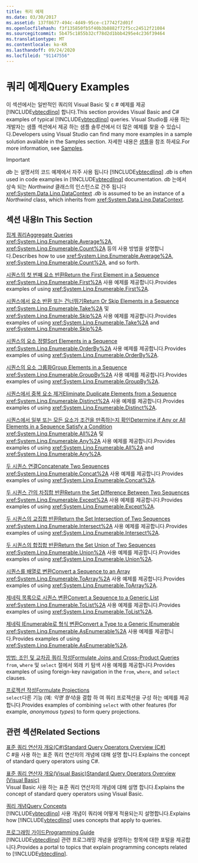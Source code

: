 ```yaml
---
title: 쿼리 예제
ms.date: 03/30/2017
ms.assetid: 137f8677-494c-4d49-95ce-c17742f2d01f
ms.openlocfilehash: f3f135850fb5f40b3b8882f72f5cc24512f21084
ms.sourcegitcommit: 5b475c1855b32cf78d2d1bbb4295e4c236f39464
ms.translationtype: MT
ms.contentlocale: ko-KR
ms.lasthandoff: 09/24/2020
ms.locfileid: "91147556"
---
```

# <a name="query-examples"></a><span data-ttu-id="03e8e-102">쿼리 예제</span><span class="sxs-lookup"><span data-stu-id="03e8e-102">Query Examples</span></span>

<span data-ttu-id="03e8e-103">이 섹션에서는 일반적인 쿼리의 Visual Basic 및 c # 예제를 제공 [!INCLUDE[vbtecdlinq](../../../../../../includes/vbtecdlinq-md.md)] 합니다.</span><span class="sxs-lookup"><span data-stu-id="03e8e-103">This section provides Visual Basic and C# examples of typical [!INCLUDE[vbtecdlinq](../../../../../../includes/vbtecdlinq-md.md)] queries.</span></span> <span data-ttu-id="03e8e-104">Visual Studio를 사용 하는 개발자는 샘플 섹션에서 제공 하는 샘플 솔루션에서 더 많은 예제를 찾을 수 있습니다.</span><span class="sxs-lookup"><span data-stu-id="03e8e-104">Developers using Visual Studio can find many more examples in a sample solution available in the Samples section.</span></span> <span data-ttu-id="03e8e-105">자세한 내용은 [샘플](samples.md)을 참조 하세요.</span><span class="sxs-lookup"><span data-stu-id="03e8e-105">For more information, see [Samples](samples.md).</span></span>  
  
> [!IMPORTANT]
> <span data-ttu-id="03e8e-106">*db* 는 설명서의 코드 예제에서 자주 사용 됩니다 [!INCLUDE[vbtecdlinq](../../../../../../includes/vbtecdlinq-md.md)] .</span><span class="sxs-lookup"><span data-stu-id="03e8e-106">*db* is often used in code examples in [!INCLUDE[vbtecdlinq](../../../../../../includes/vbtecdlinq-md.md)] documentation.</span></span> <span data-ttu-id="03e8e-107">*db* 는에서 상속 되는 *Northwind* 클래스의 인스턴스로 간주 됩니다 <xref:System.Data.Linq.DataContext> .</span><span class="sxs-lookup"><span data-stu-id="03e8e-107">*db* is assumed to be an instance of a *Northwind* class, which inherits from <xref:System.Data.Linq.DataContext>.</span></span>  
  
## <a name="in-this-section"></a><span data-ttu-id="03e8e-108">섹션 내용</span><span class="sxs-lookup"><span data-stu-id="03e8e-108">In This Section</span></span>  

 [<span data-ttu-id="03e8e-109">집계 쿼리</span><span class="sxs-lookup"><span data-stu-id="03e8e-109">Aggregate Queries</span></span>](aggregate-queries.md)  
 <span data-ttu-id="03e8e-110"><xref:System.Linq.Enumerable.Average%2A>, <xref:System.Linq.Enumerable.Count%2A> 등의 사용 방법을 설명합니다.</span><span class="sxs-lookup"><span data-stu-id="03e8e-110">Describes how to use <xref:System.Linq.Enumerable.Average%2A>, <xref:System.Linq.Enumerable.Count%2A>, and so forth.</span></span>  
  
 [<span data-ttu-id="03e8e-111">시퀀스의 첫 번째 요소 반환</span><span class="sxs-lookup"><span data-stu-id="03e8e-111">Return the First Element in a Sequence</span></span>](return-the-first-element-in-a-sequence.md)  
 <span data-ttu-id="03e8e-112"><xref:System.Linq.Enumerable.First%2A> 사용 예제를 제공합니다.</span><span class="sxs-lookup"><span data-stu-id="03e8e-112">Provides examples of using <xref:System.Linq.Enumerable.First%2A>.</span></span>  
  
 [<span data-ttu-id="03e8e-113">시퀀스에서 요소 반환 또는 건너뛰기</span><span class="sxs-lookup"><span data-stu-id="03e8e-113">Return Or Skip Elements in a Sequence</span></span>](return-or-skip-elements-in-a-sequence.md)  
 <span data-ttu-id="03e8e-114"><xref:System.Linq.Enumerable.Take%2A> 및 <xref:System.Linq.Enumerable.Skip%2A> 사용 예제를 제공합니다.</span><span class="sxs-lookup"><span data-stu-id="03e8e-114">Provides examples of using <xref:System.Linq.Enumerable.Take%2A> and <xref:System.Linq.Enumerable.Skip%2A>.</span></span>  
  
 [<span data-ttu-id="03e8e-115">시퀀스의 요소 정렬</span><span class="sxs-lookup"><span data-stu-id="03e8e-115">Sort Elements in a Sequence</span></span>](sort-elements-in-a-sequence.md)  
 <span data-ttu-id="03e8e-116"><xref:System.Linq.Enumerable.OrderBy%2A> 사용 예제를 제공합니다.</span><span class="sxs-lookup"><span data-stu-id="03e8e-116">Provides examples of using <xref:System.Linq.Enumerable.OrderBy%2A>.</span></span>  
  
 [<span data-ttu-id="03e8e-117">시퀀스의 요소 그룹화</span><span class="sxs-lookup"><span data-stu-id="03e8e-117">Group Elements in a Sequence</span></span>](group-elements-in-a-sequence.md)  
 <span data-ttu-id="03e8e-118"><xref:System.Linq.Enumerable.GroupBy%2A> 사용 예제를 제공합니다.</span><span class="sxs-lookup"><span data-stu-id="03e8e-118">Provides examples of using <xref:System.Linq.Enumerable.GroupBy%2A>.</span></span>  
  
 [<span data-ttu-id="03e8e-119">시퀀스에서 중복 요소 제거</span><span class="sxs-lookup"><span data-stu-id="03e8e-119">Eliminate Duplicate Elements from a Sequence</span></span>](eliminate-duplicate-elements-from-a-sequence.md)  
 <span data-ttu-id="03e8e-120"><xref:System.Linq.Enumerable.Distinct%2A> 사용 예제를 제공합니다.</span><span class="sxs-lookup"><span data-stu-id="03e8e-120">Provides examples of using <xref:System.Linq.Enumerable.Distinct%2A>.</span></span>  
  
 [<span data-ttu-id="03e8e-121">시퀀스에서 일부 또는 모든 요소가 조건을 만족하는지 확인</span><span class="sxs-lookup"><span data-stu-id="03e8e-121">Determine if Any or All Elements in a Sequence Satisfy a Condition</span></span>](determine-if-any-or-all-elements-in-a-sequence-satisfy-a-condition.md)  
 <span data-ttu-id="03e8e-122"><xref:System.Linq.Enumerable.All%2A> 및 <xref:System.Linq.Enumerable.Any%2A> 사용 예제를 제공합니다.</span><span class="sxs-lookup"><span data-stu-id="03e8e-122">Provides examples of using <xref:System.Linq.Enumerable.All%2A> and <xref:System.Linq.Enumerable.Any%2A>.</span></span>  
  
 [<span data-ttu-id="03e8e-123">두 시퀀스 연결</span><span class="sxs-lookup"><span data-stu-id="03e8e-123">Concatenate Two Sequences</span></span>](concatenate-two-sequences.md)  
 <span data-ttu-id="03e8e-124"><xref:System.Linq.Enumerable.Concat%2A> 사용 예제를 제공합니다.</span><span class="sxs-lookup"><span data-stu-id="03e8e-124">Provides examples of using <xref:System.Linq.Enumerable.Concat%2A>.</span></span>  
  
 [<span data-ttu-id="03e8e-125">두 시퀀스 간의 차집합 반환</span><span class="sxs-lookup"><span data-stu-id="03e8e-125">Return the Set Difference Between Two Sequences</span></span>](return-the-set-difference-between-two-sequences.md)  
 <span data-ttu-id="03e8e-126"><xref:System.Linq.Enumerable.Except%2A> 사용 예제를 제공합니다.</span><span class="sxs-lookup"><span data-stu-id="03e8e-126">Provides examples of using <xref:System.Linq.Enumerable.Except%2A>.</span></span>  
  
 [<span data-ttu-id="03e8e-127">두 시퀀스의 교집합 반환</span><span class="sxs-lookup"><span data-stu-id="03e8e-127">Return the Set Intersection of Two Sequences</span></span>](return-the-set-intersection-of-two-sequences.md)  
 <span data-ttu-id="03e8e-128"><xref:System.Linq.Enumerable.Intersect%2A> 사용 예제를 제공합니다.</span><span class="sxs-lookup"><span data-stu-id="03e8e-128">Provides examples of using <xref:System.Linq.Enumerable.Intersect%2A>.</span></span>  
  
 [<span data-ttu-id="03e8e-129">두 시퀀스의 합집합 반환</span><span class="sxs-lookup"><span data-stu-id="03e8e-129">Return the Set Union of Two Sequences</span></span>](return-the-set-union-of-two-sequences.md)  
 <span data-ttu-id="03e8e-130"><xref:System.Linq.Enumerable.Union%2A> 사용 예제를 제공합니다.</span><span class="sxs-lookup"><span data-stu-id="03e8e-130">Provides examples of using <xref:System.Linq.Enumerable.Union%2A>.</span></span>  
  
 [<span data-ttu-id="03e8e-131">시퀀스를 배열로 변환</span><span class="sxs-lookup"><span data-stu-id="03e8e-131">Convert a Sequence to an Array</span></span>](convert-a-sequence-to-an-array.md)  
 <span data-ttu-id="03e8e-132"><xref:System.Linq.Enumerable.ToArray%2A> 사용 예제를 제공합니다.</span><span class="sxs-lookup"><span data-stu-id="03e8e-132">Provides examples of using <xref:System.Linq.Enumerable.ToArray%2A>.</span></span>  
  
 [<span data-ttu-id="03e8e-133">제네릭 목록으로 시퀀스 변환</span><span class="sxs-lookup"><span data-stu-id="03e8e-133">Convert a Sequence to a Generic List</span></span>](convert-a-sequence-to-a-generic-list.md)  
 <span data-ttu-id="03e8e-134"><xref:System.Linq.Enumerable.ToList%2A> 사용 예제를 제공합니다.</span><span class="sxs-lookup"><span data-stu-id="03e8e-134">Provides examples of using <xref:System.Linq.Enumerable.ToList%2A>.</span></span>  
  
 [<span data-ttu-id="03e8e-135">제네릭 IEnumerable로 형식 변환</span><span class="sxs-lookup"><span data-stu-id="03e8e-135">Convert a Type to a Generic IEnumerable</span></span>](convert-a-type-to-a-generic-ienumerable.md)  
 <span data-ttu-id="03e8e-136"><xref:System.Linq.Enumerable.AsEnumerable%2A> 사용 예제를 제공합니다.</span><span class="sxs-lookup"><span data-stu-id="03e8e-136">Provides examples of using <xref:System.Linq.Enumerable.AsEnumerable%2A>.</span></span>  
  
 [<span data-ttu-id="03e8e-137">방법: 조인 및 교차곱 쿼리 작성</span><span class="sxs-lookup"><span data-stu-id="03e8e-137">Formulate Joins and Cross-Product Queries</span></span>](formulate-joins-and-cross-product-queries.md)  
 <span data-ttu-id="03e8e-138">`from`, `where` 및 `select` 절에서 외래 키 탐색 사용 예제를 제공합니다.</span><span class="sxs-lookup"><span data-stu-id="03e8e-138">Provides examples of using foreign-key navigation in the `from`, `where`, and `select` clauses.</span></span>  
  
 [<span data-ttu-id="03e8e-139">프로젝션 작성</span><span class="sxs-lookup"><span data-stu-id="03e8e-139">Formulate Projections</span></span>](formulate-projections.md)  
 <span data-ttu-id="03e8e-140">`select`다른 기능 (예: *익명 형식*)을 결합 하 여 쿼리 프로젝션을 구성 하는 예제를 제공 합니다.</span><span class="sxs-lookup"><span data-stu-id="03e8e-140">Provides examples of combining `select` with other features (for example, *anonymous types*) to form query projections.</span></span>  
  
## <a name="related-sections"></a><span data-ttu-id="03e8e-141">관련 섹션</span><span class="sxs-lookup"><span data-stu-id="03e8e-141">Related Sections</span></span>  

 [<span data-ttu-id="03e8e-142">표준 쿼리 연산자 개요(C#)</span><span class="sxs-lookup"><span data-stu-id="03e8e-142">Standard Query Operators Overview (C#)</span></span>](../../../../../csharp/programming-guide/concepts/linq/standard-query-operators-overview.md)  
 <span data-ttu-id="03e8e-143">C #을 사용 하는 표준 쿼리 연산자의 개념에 대해 설명 합니다.</span><span class="sxs-lookup"><span data-stu-id="03e8e-143">Explains the concept of standard query operators using C#.</span></span>  
  
 [<span data-ttu-id="03e8e-144">표준 쿼리 연산자 개요(Visual Basic)</span><span class="sxs-lookup"><span data-stu-id="03e8e-144">Standard Query Operators Overview (Visual Basic)</span></span>](../../../../../visual-basic/programming-guide/concepts/linq/standard-query-operators-overview.md)  
 <span data-ttu-id="03e8e-145">Visual Basic 사용 하는 표준 쿼리 연산자의 개념에 대해 설명 합니다.</span><span class="sxs-lookup"><span data-stu-id="03e8e-145">Explains the concept of standard query operators using Visual Basic.</span></span>  
  
 [<span data-ttu-id="03e8e-146">쿼리 개념</span><span class="sxs-lookup"><span data-stu-id="03e8e-146">Query Concepts</span></span>](query-concepts.md)  
 <span data-ttu-id="03e8e-147">[!INCLUDE[vbtecdlinq](../../../../../../includes/vbtecdlinq-md.md)] 사용 개념이 쿼리에 어떻게 적용되는지 설명합니다.</span><span class="sxs-lookup"><span data-stu-id="03e8e-147">Explains how [!INCLUDE[vbtecdlinq](../../../../../../includes/vbtecdlinq-md.md)] uses concepts that apply to queries.</span></span>  
  
 [<span data-ttu-id="03e8e-148">프로그래밍 가이드</span><span class="sxs-lookup"><span data-stu-id="03e8e-148">Programming Guide</span></span>](programming-guide.md)  
 <span data-ttu-id="03e8e-149">[!INCLUDE[vbtecdlinq](../../../../../../includes/vbtecdlinq-md.md)] 관련 프로그래밍 개념을 설명하는 항목에 대한 포털을 제공합니다.</span><span class="sxs-lookup"><span data-stu-id="03e8e-149">Provides a portal to topics that explain programming concepts related to [!INCLUDE[vbtecdlinq](../../../../../../includes/vbtecdlinq-md.md)].</span></span>
